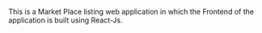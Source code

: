 This is a Market Place listing web application in which the Frontend of the application is built using React-Js.
